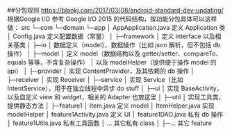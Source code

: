 ##分包规则
https://blankj.com/2017/03/08/android-standard-dev-updating/
根据Google I/O 
参考 Google I/O 2015 的代码结构，按功能分包具体可以这样做：
src
└─com
    └─domain
        └─app
            │  AppApplication.java  定义 Application 类
            │  Config.java          定义配置数据（常量）
            │
            ├─framework
            │      定义 interface 以及相关基类
            │
            ├─io
            │      数据定义（model）、数据操作（比如 json 解析，但不包括 db 操作）
            │
            ├─model
            │      定义 model（数据结构以及 getter/setter、compareTo、equals 等等，不含复杂操作）
            │      以及 modelHelper（提供便于操作 model 的 api）
            │
            ├─provider
            │      实现 ContentProvider，及其依赖的 db 操作
            │
            ├─receiver
            │      实现 Receiver
            │
            ├─service
            │      实现 Service（比如 IntentService），用于在独立线程中异步 do stuff
            │
            ├─ui
            │      实现 BaseActivity，以及自定义 view 和 widget，相关的 Adapter 也放这里
            │
            ├─util
            │      实现工具类，提供静态方法
            │
            ├─feature1
            │      Item.java                定义 model
            │      ItemHelper.java          实现 modelHelper
            │      feature1Activity.java    定义 UI
            │      feature1DAO.java         私有 db 操作
            │      feature1Utils.java       私有工具函数
            │      ... 其它私有 class
            │
            ├─... 其它 feature